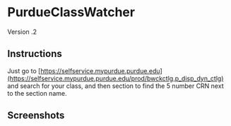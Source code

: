 # PurdueClassWatcher
Version .2

## Instructions
Just go to [https://selfservice.mypurdue.purdue.edu](https://selfservice.mypurdue.purdue.edu/prod/bwckctlg.p_disp_dyn_ctlg) and search for your class, and then section to find the 5 number CRN next to the section name.

## Screenshots

